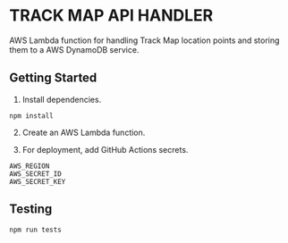 # TRACK MAP API HANDLER

AWS Lambda function for handling Track Map location points and storing them to a AWS DynamoDB service.

## Getting Started

1. Install dependencies.

```
npm install
```

2. Create an AWS Lambda function.

3. For deployment, add GitHub Actions secrets.

```
AWS_REGION
AWS_SECRET_ID
AWS_SECRET_KEY
```

## Testing

```
npm run tests
```
